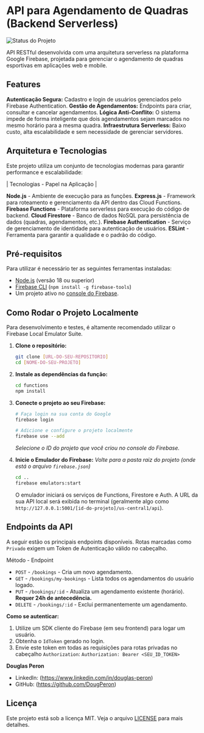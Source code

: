 # API para Agendamento de Quadras (Backend Serverless)

![Status do Projeto](https://img.shields.io/badge/status-finalizado-green)

API RESTful desenvolvida com uma arquitetura serverless na plataforma Google Firebase, projetada para gerenciar o agendamento de quadras esportivas em aplicações web e mobile.

## Features

**Autenticação Segura:** Cadastro e login de usuários gerenciados pelo Firebase Authentication.
**Gestão de Agendamentos:** Endpoints para criar, consultar e cancelar agendamentos.
**Lógica Anti-Conflito:** O sistema impede de forma inteligente que dois agendamentos sejam marcados no mesmo horário para a mesma quadra.
**Infraestrutura Serverless:** Baixo custo, alta escalabilidade e sem necessidade de gerenciar servidores.

## Arquitetura e Tecnologias

Este projeto utiliza um conjunto de tecnologias modernas para garantir performance e escalabilidade:

| Tecnologias - Papel na Aplicação |

**Node.js** - Ambiente de execução para as funções.
**Express.js** - Framework para roteamento e gerenciamento da API dentro das Cloud Functions.
**Firebase Functions** - Plataforma serverless para execução do código de backend.
**Cloud Firestore** - Banco de dados NoSQL para persistência de dados (quadras, agendamentos, etc.).
**Firebase Authentication** - Serviço de gerenciamento de identidade para autenticação de usuários.
**ESLint** - Ferramenta para garantir a qualidade e o padrão do código.

## Pré-requisitos

Para utilizar é necessário ter as seguintes ferramentas instaladas:

- [Node.js](https://nodejs.org/en/) (versão 18 ou superior)
- [Firebase CLI](https://firebase.google.com/docs/cli) (`npm install -g firebase-tools`)
- Um projeto ativo no [console do Firebase](https://console.firebase.google.com/).

## Como Rodar o Projeto Localmente

Para desenvolvimento e testes, é altamente recomendado utilizar o Firebase Local Emulator Suite.

1.  **Clone o repositório:**

    ```bash
    git clone [URL-DO-SEU-REPOSITORIO]
    cd [NOME-DO-SEU-PROJETO]
    ```

2.  **Instale as dependências da função:**

    ```bash
    cd functions
    npm install
    ```

3.  **Conecte o projeto ao seu Firebase:**

    ```bash
    # Faça login na sua conta do Google
    firebase login

    # Adicione e configure o projeto localmente
    firebase use --add
    ```

    _Selecione o ID do projeto que você criou no console do Firebase._

4.  **Inicie o Emulador do Firebase:**
    _Volte para a pasta raiz do projeto (onde está o arquivo `firebase.json`)_
    ```bash
    cd ..
    firebase emulators:start
    ```
    O emulador iniciará os serviços de Functions, Firestore e Auth. A URL da sua API local será exibida no terminal (geralmente algo como `http://127.0.0.1:5001/[id-do-projeto]/us-central1/api`).

## Endpoints da API

A seguir estão os principais endpoints disponíveis. Rotas marcadas como `Privado` exigem um Token de Autenticação válido no cabeçalho.

Método - Endpoint

- `POST` - `/bookings` - Cria um novo agendamento.
- `GET` - `/bookings/my-bookings` - Lista todos os agendamentos do usuário logado.
- `PUT` - `/bookings/:id` - Atualiza um agendamento existente (horário). **Requer 24h de antecedência.**
- `DELETE` - `/bookings/:id` - Exclui permanentemente um agendamento.

**Como se autenticar:**

1.  Utilize um SDK cliente do Firebase (em seu frontend) para logar um usuário.
2.  Obtenha o `IdToken` gerado no login.
3.  Envie este token em todas as requisições para rotas privadas no cabeçalho `Authorization`:
    `Authorization: Bearer <SEU_ID_TOKEN>`

**Douglas Peron**

- LinkedIn: (https://www.linkedin.com/in/douglas-peron)
- GitHub: (https://github.com/DougPeron)

## Licença

Este projeto está sob a licença MIT. Veja o arquivo [LICENSE](LICENSE) para mais detalhes.
